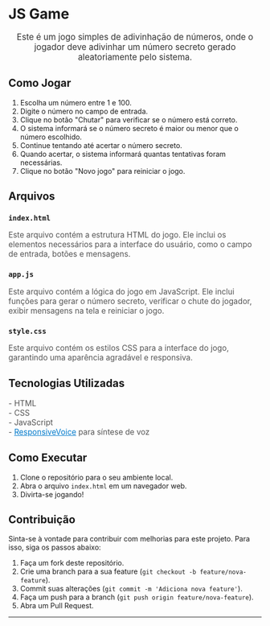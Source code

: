 # JS Game

<p align="center" style="font-size: 1.2em; color: #333;">
    Este é um jogo simples de adivinhação de números, onde o jogador deve adivinhar um número secreto gerado aleatoriamente pelo sistema.
</p>

## Como Jogar

1. Escolha um número entre 1 e 100.
2. Digite o número no campo de entrada.
3. Clique no botão "Chutar" para verificar se o número está correto.
4. O sistema informará se o número secreto é maior ou menor que o número escolhido.
5. Continue tentando até acertar o número secreto.
6. Quando acertar, o sistema informará quantas tentativas foram necessárias.
7. Clique no botão "Novo jogo" para reiniciar o jogo.

## Arquivos

### `index.html`

<p style="font-size: 1.1em; color: #555;">
    Este arquivo contém a estrutura HTML do jogo. Ele inclui os elementos necessários para a interface do usuário, como o campo de entrada, botões e mensagens.
</p>

### `app.js`

<p style="font-size: 1.1em; color: #555;">
    Este arquivo contém a lógica do jogo em JavaScript. Ele inclui funções para gerar o número secreto, verificar o chute do jogador, exibir mensagens na tela e reiniciar o jogo.
</p>

### `style.css`

<p style="font-size: 1.1em; color: #555;">
    Este arquivo contém os estilos CSS para a interface do jogo, garantindo uma aparência agradável e responsiva.
</p>

## Tecnologias Utilizadas

<p style="font-size: 1.1em; color: #555;">
    - HTML<br>
    - CSS<br>
    - JavaScript<br>
    - <a href="https://responsivevoice.org/" style="color: #007acc;">ResponsiveVoice</a> para síntese de voz
</p>

## Como Executar

1. Clone o repositório para o seu ambiente local.
2. Abra o arquivo `index.html` em um navegador web.
3. Divirta-se jogando!

## Contribuição

Sinta-se à vontade para contribuir com melhorias para este projeto. Para isso, siga os passos abaixo:

1. Faça um fork deste repositório.
2. Crie uma branch para a sua feature (`git checkout -b feature/nova-feature`).
3. Commit suas alterações (`git commit -m 'Adiciona nova feature'`).
4. Faça um push para a branch (`git push origin feature/nova-feature`).
5. Abra um Pull Request.

---
